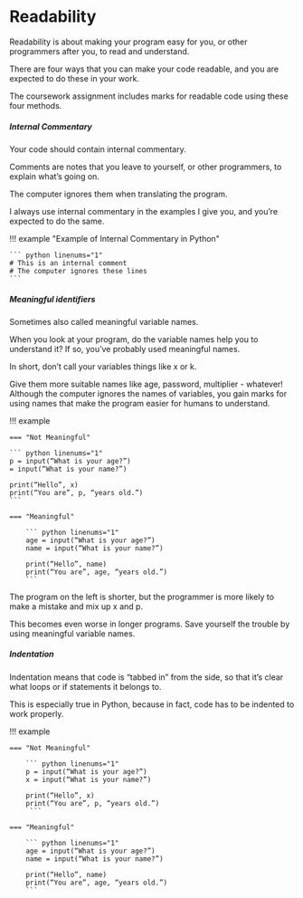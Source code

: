 # Readability

Readability is about making your program easy for you, or other programmers after you, to read and understand. 

There are four ways that you can make your code readable, and you are expected to do these in your work. 

The coursework assignment includes marks for readable code using these four methods.

##### Internal Commentary

Your code should contain internal commentary. 

Comments are notes that you leave to yourself, or other programmers, to explain what’s going on. 

The computer ignores them when translating the program.

I always use internal commentary in the examples I give you, and you’re expected to do the same. 

!!! example "Example of Internal Commentary in Python"

    ``` python linenums="1"      
    # This is an internal comment
    # The computer ignores these lines
    ```
##### Meaningful identifiers

Sometimes also called meaningful variable names. 

When you look at your program, do the variable names help you to understand it? If so, you’ve probably used meaningful names.

In short, don’t call your variables things like x or k. 

Give them more suitable names like age, password, multiplier - whatever! Although the computer ignores the names of variables, you gain marks for using names that make the program easier for humans to understand.

!!! example

    === "Not Meaningful"
    
    ``` python linenums="1"      
    p = input(“What is your age?”)
    = input(“What is your name?”)

    print(“Hello”, x)
    print(“You are”, p, “years old.”)
    ```
    
    === "Meaningful"
    
        ``` python linenums="1"      
        age = input(“What is your age?”)
        name = input(“What is your name?”)

        print(“Hello”, name)
        print(“You are”, age, “years old.”)
        ```
The program on the left is shorter, but the programmer is more likely to make a mistake and mix up x and p.

This becomes even worse in longer programs. Save yourself the trouble by using meaningful variable names.

##### Indentation

Indentation means that code is “tabbed in” from the side, so that it’s clear what loops or if statements it belongs to. 

This is especially true in Python, because in fact, code has to be indented to work properly.

!!! example

    === "Not Meaningful"
    
        ``` python linenums="1"      
        p = input(“What is your age?”)
        x = input(“What is your name?”)
        
        print(“Hello”, x)
        print(“You are”, p, “years old.”)
         ```
    
    === "Meaningful"
    
        ``` python linenums="1"      
        age = input(“What is your age?”)
        name = input(“What is your name?”)

        print(“Hello”, name)
        print(“You are”, age, “years old.”)
        ```


